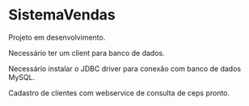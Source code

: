 # SistemaVendas

Projeto em desenvolvimento.

Necessário ter um client para banco de dados.

Necessário instalar o JDBC driver para conexão com banco de dados MySQL.

Cadastro de clientes com webservice de consulta de ceps pronto.


